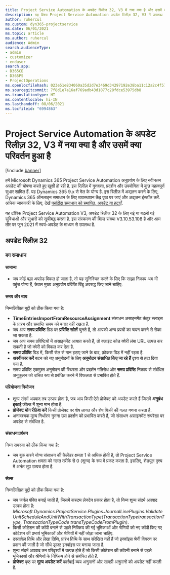 ```yaml
---
title: Project Service Automation के अपडेट रिलीज़ 32, V3 में नया क्या है और उसमें क्या परिवर्तन हुआ है
description: यह विषय Project Service Automation अपडेट रिलीज़ 32, V3 में उपलब्ध सुविधाओं और सुधारों को सूचीबद्ध करता है.
author: ruhercul
ms.custom: dyn365-projectservice
ms.date: 06/01/2021
ms.topic: article
ms.author: ruhercul
audience: Admin
search.audienceType:
- admin
- customizer
- enduser
search.app:
- D365CE
- D365PS
- ProjectOperations
ms.openlocfilehash: 023e51e834060a35d2d7e3469d34297192e38ba11c12a2c4f57424213aba44ba
ms.sourcegitcommit: 7f8d1e7a16af769adb43d1877c28fdce53975db8
ms.translationtype: HT
ms.contentlocale: hi-IN
ms.lasthandoff: 08/06/2021
ms.locfileid: "6994863"
---
```

# <a name="whats-new-or-changed-in-project-service-automation-update-release-32-v3"></a>Project Service Automation के अपडेट रिलीज़ 32, V3 में नया क्या है और उसमें क्या परिवर्तन हुआ है

[!include [banner](../includes/psa-now-project-operations.md)]

हमें Microsoft Dynamics 365 Project Service Automation अनुप्रयोग के लिए नवीनतम अपडेट की घोषणा करते हुए खुशी हो रही है. इस रिलीज़ में गुणवत्ता, प्रदर्शन और उपयोगिता में कुछ महत्वपूर्ण सुधार शामिल हैं. यह Dynamics 365 9.x से मेल के योग्य है. इस रिलीज़ में अद्यतन करने के लिए, Dynamics 365 ऑनलाइन समाधान के लिए व्यवस्थापन केंद्र पृष्ठ पर जाएं और अद्यतन इंस्टॉल करें. अधिक जानकारी के लिए, देखें [पसंदीदा समाधान को स्थापित, अपडेट या हटाएँ](/power-platform/admin/install-remove-preferred-solution).

यह टॉपिक Project Service Automation V3, अपडेट रिलीज़ 32 के लिए नई या बदली गई सुविधाओं और सुधारों को सूचीबद्ध करता है. इस संस्करण की बिल्ड संख्या V3.10.53.108 है और आम तौर पर जून 2021 में स्वयं-अपडेट के माध्यम से उपलब्ध है.

## <a name="update-release-32"></a>अपडेट रिलीज़ 32

### <a name="bug-fixes"></a>बग समाधान

#### <a name="general"></a>सामान्य

- जब कोई बड़ा अपग्रेड विफल हो जाता है, तो यह सुनिश्चित करने के लिए कि साझा निकाय अब भी पहुंच योग्य हैं, केवल मुख्य अनुप्रयोग प्रविष्टि बिंदु अवरुद्ध किए जाने चाहिए.

#### <a name="time-and-expense"></a>समय और व्यय

निम्नलिखित मुद्दों को ठीक किया गया है:

- **TimeEntriesImportFromResourceAssignment** संसाधन असाइनमेंट कंटूर स्लाइस के प्रारंभ और समाप्ति समय को बनाए नहीं रखता है.
- जब आप **समय प्रविष्टि** ग्रिड पर **प्रविष्टि खोलें** चुनते हैं, तो आपको अन्य प्रपत्रों का चयन करने से रोका जा सकता है.
- जब आप समय प्रविष्टियों में असाइनमेंट आयात करते हैं, तो क्लाइंट कोड क्वेरी लंबा URL उत्पन्न कर सकती है जो क्वेरी को विफल कर देता है.
- **समय प्रविष्टि** ग्रिड में, किसी सेल से मान हटाए जाने के बाद, फ़ोकस ग्रिड में नहीं रहता है.
- **अस्वीकार करें** बटन को नए अनुमोदनों के लिए **अनुमोदन संसाधित किए जा रहे हैं** दृश्य से हटा दिया गया है.
- समय प्रविष्टि एकमुश्त अनुमोदन की स्थिरता और प्रदर्शन गतिरोध और **समय प्रविष्टि** निकाय से संबंधित अनुकूलन को उचित रूप से प्रबंधित करने में विफलता से प्रभावित होते हैं.

#### <a name="project-planning"></a>परियोजना नियोजन

- शून्य संदर्भ अपवाद तब उत्पन्न होता है, जब आप किसी ऐसे प्रोजेक्ट को अपडेट करते हैं जिसमें **अनुबंध इकाई** फ़ील्ड में शून्य मान होता है.
- **प्रोजेक्ट योग रीफ्रेश करें** किसी प्रोजेक्ट पर शेष लागत और शेष बिक्री की गलत गणना करता है.
- अनावश्यक मूल्य निर्धारण गुणना उस प्रदर्शन को प्रभावित करते हैं, जो संसाधन असाइनमेंट रूपरेखा पर अपडेट से संबंधित है.

#### <a name="resource-management"></a>संसाधन प्रबंधन

निम्न समस्या को ठीक किया गया है:

- जब बुक करने योग्य संसाधन की कैलेंडर क्षमता 1 से अधिक होती है, तो Project Service Automation क्षमता को गलत तरीके से 0 (शून्य) के रूप में प्रकट करता है. इसलिए, शेड्यूल दृश्य में अनंत लूप उत्पन्न होता है.

#### <a name="sales"></a>सेल्स

निम्नलिखित मुद्दों को ठीक किया गया है:

- जब जर्नल पंक्ति बनाई जाती है, जिसमें कस्टम लेनदेन प्रकार होता है, तो निम्न शून्य संदर्भ अपवाद उत्पन्न होता है: *Microsoft.Dynamics.ProjectService.Plugins.JournalLinePlugins.ValidateUnitScheduleAndUnitWithTransactionType(TransactionTypetransactionType, TransactionTypeCode transTypeCodeFromPlugin)*.
- किसी कोटेशन की कॉपी बनाने से पहले निष्क्रिय की गई भूमिकाओं और श्रेणियों को नए कॉपी किए गए कोटेशन की प्रभार्य भूमिकाओं और श्रेणियों में नहीं जोड़ा जाना चाहिए.
- दस्तावेज़ तिथि और लेखा तिथि, प्रारंभ तिथि के साथ संरेखित नहीं हैं जो इनवॉइस श्रेणी विवरण पर प्रदान की जाती है जो सीधे ड्राफ्ट इनवॉइस पर बनाया जाता है.
- शून्य संदर्भ अपवाद उन परिदृश्यों में उत्पन्न होते हैं जो किसी कोटेशन की कॉपनी बनाने से पहले भूमिकाओं और श्रेणियों के निष्क्रिय होने से संबंधित होते हैं.
- **प्रोजेक्ट** पृष्ठ पर **मूल्य अपडेट करें** कार्रवाई व्यय अनुमानों और सामग्री अनुमानों को अपडेट नहीं करती है.
